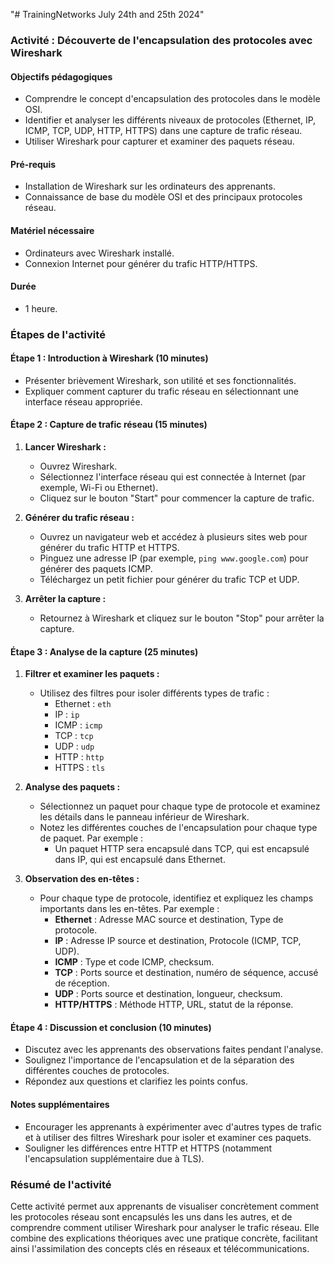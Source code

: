 "# TrainingNetworks July 24th and 25th 2024" 
### Activité : Découverte de l'encapsulation des protocoles avec Wireshark

#### Objectifs pédagogiques
- Comprendre le concept d'encapsulation des protocoles dans le modèle OSI.
- Identifier et analyser les différents niveaux de protocoles (Ethernet, IP, ICMP, TCP, UDP, HTTP, HTTPS) dans une capture de trafic réseau.
- Utiliser Wireshark pour capturer et examiner des paquets réseau.

#### Pré-requis
- Installation de Wireshark sur les ordinateurs des apprenants.
- Connaissance de base du modèle OSI et des principaux protocoles réseau.

#### Matériel nécessaire
- Ordinateurs avec Wireshark installé.
- Connexion Internet pour générer du trafic HTTP/HTTPS.

#### Durée
- 1 heure.

### Étapes de l'activité

#### Étape 1 : Introduction à Wireshark (10 minutes)
- Présenter brièvement Wireshark, son utilité et ses fonctionnalités.
- Expliquer comment capturer du trafic réseau en sélectionnant une interface réseau appropriée.

#### Étape 2 : Capture de trafic réseau (15 minutes)
1. **Lancer Wireshark :**
   - Ouvrez Wireshark.
   - Sélectionnez l'interface réseau qui est connectée à Internet (par exemple, Wi-Fi ou Ethernet).
   - Cliquez sur le bouton "Start" pour commencer la capture de trafic.

2. **Générer du trafic réseau :**
   - Ouvrez un navigateur web et accédez à plusieurs sites web pour générer du trafic HTTP et HTTPS.
   - Pinguez une adresse IP (par exemple, `ping www.google.com`) pour générer des paquets ICMP.
   - Téléchargez un petit fichier pour générer du trafic TCP et UDP.

3. **Arrêter la capture :**
   - Retournez à Wireshark et cliquez sur le bouton "Stop" pour arrêter la capture.

#### Étape 3 : Analyse de la capture (25 minutes)
1. **Filtrer et examiner les paquets :**
   - Utilisez des filtres pour isoler différents types de trafic :
     - Ethernet : `eth`
     - IP : `ip`
     - ICMP : `icmp`
     - TCP : `tcp`
     - UDP : `udp`
     - HTTP : `http`
     - HTTPS : `tls`

2. **Analyse des paquets :**
   - Sélectionnez un paquet pour chaque type de protocole et examinez les détails dans le panneau inférieur de Wireshark.
   - Notez les différentes couches de l'encapsulation pour chaque type de paquet. Par exemple :
     - Un paquet HTTP sera encapsulé dans TCP, qui est encapsulé dans IP, qui est encapsulé dans Ethernet.

3. **Observation des en-têtes :**
   - Pour chaque type de protocole, identifiez et expliquez les champs importants dans les en-têtes. Par exemple :
     - **Ethernet** : Adresse MAC source et destination, Type de protocole.
     - **IP** : Adresse IP source et destination, Protocole (ICMP, TCP, UDP).
     - **ICMP** : Type et code ICMP, checksum.
     - **TCP** : Ports source et destination, numéro de séquence, accusé de réception.
     - **UDP** : Ports source et destination, longueur, checksum.
     - **HTTP/HTTPS** : Méthode HTTP, URL, statut de la réponse.

#### Étape 4 : Discussion et conclusion (10 minutes)
- Discutez avec les apprenants des observations faites pendant l'analyse.
- Soulignez l'importance de l'encapsulation et de la séparation des différentes couches de protocoles.
- Répondez aux questions et clarifiez les points confus.

#### Notes supplémentaires
- Encourager les apprenants à expérimenter avec d'autres types de trafic et à utiliser des filtres Wireshark pour isoler et examiner ces paquets.
- Souligner les différences entre HTTP et HTTPS (notamment l'encapsulation supplémentaire due à TLS).

### Résumé de l'activité
Cette activité permet aux apprenants de visualiser concrètement comment les protocoles réseau sont encapsulés les uns dans les autres, et de comprendre comment utiliser Wireshark pour analyser le trafic réseau. Elle combine des explications théoriques avec une pratique concrète, facilitant ainsi l'assimilation des concepts clés en réseaux et télécommunications.